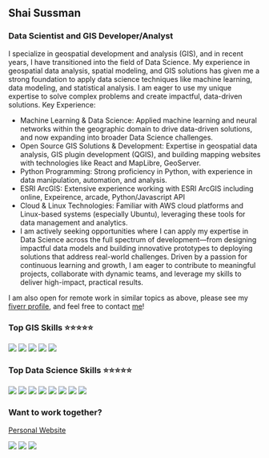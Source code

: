 ## Shai Sussman

### Data Scientist and GIS Developer/Analyst

I specialize in geospatial development and analysis (GIS), and in recent years, I have transitioned into the field of Data Science. My experience in geospatial data analysis, spatial modeling, and GIS solutions has given me a strong foundation to apply data science techniques like machine learning, data modeling, and statistical analysis. I am eager to use my unique expertise to solve complex problems and create impactful, data-driven solutions.
Key Experience:

- Machine Learning & Data Science: Applied machine learning and neural networks within the geographic domain to drive data-driven solutions, and now expanding into broader Data Science challenges.
- Open Source GIS Solutions & Development: Expertise in geospatial data analysis, GIS plugin development (QGIS), and building mapping websites with technologies like React and MapLibre, GeoServer.
- Python Programming: Strong proficiency in Python, with experience in data manipulation, automation, and analysis.
- ESRI ArcGIS: Extensive experience working with ESRI ArcGIS including online, Expeirence, arcade, Python/Javascript API
- Cloud & Linux Technologies: Familiar with AWS cloud platforms and Linux-based systems (especially Ubuntu), leveraging these tools for data management and analytics.
- I am actively seeking opportunities where I can apply my expertise in Data Science across the full spectrum of development—from designing impactful data models and building innovative prototypes to deploying solutions that address real-world challenges. Driven by a passion for continuous learning and growth, I am eager to contribute to meaningful projects, collaborate with dynamic teams, and leverage my skills to deliver high-impact, practical results.

I am also open for remote work in similar topics as above, please see my [fiverr profile](https://www.fiverr.com/shai_sussman), and feel free to contact [me](mailto:shai.sussman@gmail.com)!

### Top GIS Skills ⭐️⭐️⭐️⭐️⭐️

![](https://img.shields.io/static/v1?logo=QGIS&label&message=QGIS&style=for-the-badge&color=black&logoColor=6fa02c)
![](https://img.shields.io/static/v1?logo=ArcGIS&label&message=ArcGIS%20JS%20API&style=for-the-badge&color=black&logoColor=2C7AC3)
![](https://img.shields.io/static/v1?logo=maplibre&label&message=maplibre&style=for-the-badge&color=black&logoColor=3168b1)
![](https://img.shields.io/static/v1?label&message=Geoserver&style=for-the-badge&color=black&logoColor=3168b1)
![](https://img.shields.io/static/v1?label&message=Geopandas&style=for-the-badge&color=black&logoColor=3168b1)

### Top Data Science Skills ⭐️⭐️⭐️⭐️⭐️

![](https://img.shields.io/static/v1?logo=Jupyter&label&message=Jupyter&style=for-the-badge&color=black&logoColor=F37626)
![](https://img.shields.io/static/v1?logo=Pandas&label&message=Pandas&style=for-the-badge&color=black&logoColor=150458)
![](https://img.shields.io/static/v1?logo=Numpy&label&message=Numpy&style=for-the-badge&color=black&logoColor=013243)
![](https://img.shields.io/static/v1?logo=scikitlearn&label&message=Sklearn&style=for-the-badge&color=black&logoColor=F7931E)
![](https://img.shields.io/static/v1?logo=Plotly&label&message=Plotly&style=for-the-badge&color=black&logoColor=3F4F75)
![](https://img.shields.io/static/v1?logo=Plotly&label&message=Dash&style=for-the-badge&color=black&logoColor=3F4F75)
![](https://img.shields.io/static/v1?logo=postgresql&label&message=SQL&style=for-the-badge&color=black&logoColor=4169E1)
![](https://img.shields.io/static/v1?logo=Ubuntu&label&message=Ubuntu&style=for-the-badge&color=black&logoColor=E95420)

### Want to work together?

[Personal Website](https://orange-cube-geospatial-data.super.site)

[![](https://img.shields.io/static/v1?logo=googlescholar&label&message=Google%20Scholar&style=for-the-badge&color=black&logoColor=4285F4)](https://scholar.google.com/citations?user=U8sY2LQAAAAJ&hl=en)
[![](https://img.shields.io/static/v1?logo=linkedin&label&message=Linkedin&style=for-the-badge&color=black&logoColor=0A66C2)](https://www.linkedin.com/in/shai-sussman-07b6019/)
[![](https://img.shields.io/static/v1?logo=fiverr&label&message=fiverr&style=for-the-badge&color=black&logoColor=1DBF73)](https://www.fiverr.com/shai_sussman)
